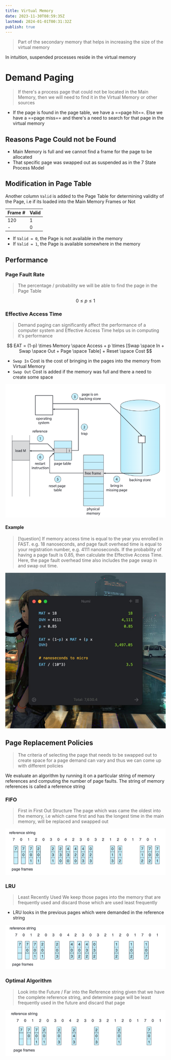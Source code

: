 ```yaml
---
title: Virtual Memory
date: 2023-11-30T08:59:35Z
lastmod: 2024-01-01T00:31:32Z
publish: true
---
```


> Part of the secondary memory that helps in increasing the size of the virtual memory

In intuition, suspended processes reside in the virtual memory

# Demand Paging

> If there's a process page that could not be located in the Main Memory, then we will need to find it in the Virtual Memory or other sources

* If the page is found in the page table, we have a ==page hit==. Else we have a ==page miss== and there's a need to search for that page in the virtual memory

## Reasons Page Could not be Found

* Main Memory is full and we cannot find a frame for the page to be allocated
* That specific page was swapped out as suspended as in the 7 State Process Model

## Modification in Page Table

Another column `Valid`​ is added to the Page Table for determining validity of the Page, i.e if its loaded into the Main Memory Frames or Not

|Frame #|Valid|
| ---------| -------|
|120|1|
|-|0|

* If `Valid = 0`​, the Page is not available in the memory
* If `Valid = 1`​, the Page is available somewhere in the memory

## Performance

### Page Fault Rate

> The percentage / probability we will be able to find the page in the Page Table

$$
0 \le p \le 1
$$

### Effective Access Time

> Demand paging can significantly affect the performance of a computer system and Effective Access Time helps us in computing it's performance

$$
EAT = (1-p) \times Memory \space Access + p \times [Swap \space In + Swap \space Out + Page \space Table] + Reset \space Cost
$$

* ​`Swap In`​ Cost is the cost of bringing in the pages into the memory from Virtual Memory
* ​`Swap Out`​ Cost is added if the memory was full and there a need to create some space

​![Virtual Memory](../_old-attachments/Virtual%20Memory.png)​

#### Example

>[!question]
>If memory access time is equal to the year you enrolled in FAST. e.g. 18 nanoseconds, and page fault overhead time is equal to your registration number, e.g. 4111 nanoseconds. If the probability of having a page fault is 0.85, then calculate the Effective Access Time. Here, the page fault overhead time also includes the page swap in and swap out time.

​![WhatsApp Image 2023-12-21 at 19.16.33](../_old-attachments/Virtual%20Memory.jpeg)​

## Page Replacement Policies

> The criteria of selecting the page that needs to be swapped out to create space for a page demand can vary and thus we can come up with different policies

We evaluate an algorithm by running it on a particular string of memory references and computing the number of page faults. The string of memory references is called a reference string

### FIFO

> First in First Out Structure
> The page which was came the oldest into the memory, i.e which came first and has the longest time in the main memory, will be replaced and swapped out

​![Virtual Memory-1](../_old-attachments/Virtual%20Memory-1.png)​

### LRU

> Least Recently Used
> We keep those pages into the memory that are frequently used and discard those which are used least frequently

* LRU looks in the previous pages which were demanded in the reference string

​![Virtual Memory-2](../_old-attachments/Virtual%20Memory-2.png)​

### Optimal Algorithm

> Look into the Future / Far into the Reference string given that we have the complete reference string, and determine page will be least frequently used in the future and discard that page

​![Virtual Memory-3](../_old-attachments/Virtual%20Memory-3.png)​
